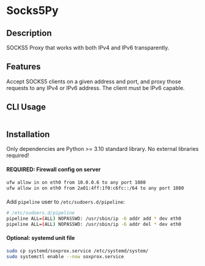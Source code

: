 # Socks5Py

## Description

SOCKS5 Proxy that works with both IPv4 and IPv6 transparently.

## Features

Accept SOCKS5 clients on a given address and port, and proxy those requests to any IPv4 or IPv6
address. The client must be IPv6 capable.

## CLI Usage

```bash

```

## Installation

Only dependencies are Python >= 3.10 standard library. No external libraries required!

#### REQUIRED: Firewall config on server

```bash
ufw allow in on eth0 from 10.0.0.6 to any port 1080
ufw allow in on eth0 from 2a01:4ff:1f0:c6fc::/64 to any port 1080
```

#### 

Add `pipeline` user to `/etc/sudoers.d/pipeline`:

```bash
# /etc/sudoers.d/pipeline
pipeline ALL=(ALL) NOPASSWD: /usr/sbin/ip -6 addr add * dev eth0
pipeline ALL=(ALL) NOPASSWD: /usr/sbin/ip -6 addr del * dev eth0
```

#### Optional: systemd unit file

```bash
sudo cp systemd/soxprox.service /etc/systemd/system/
sudo systemctl enable --now soxprox.service
```

